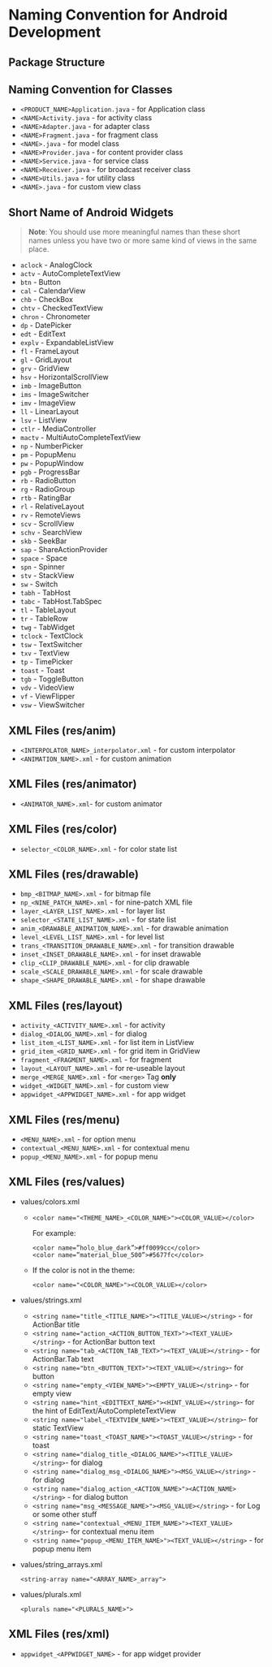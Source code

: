 
# Naming Convention for Android Development

## Package Structure

<!--
 - `com.<COMPANY_NAME>.<PRODUCT_NAME>` - contain Application class **only**
 - `com.<COMPANY_NAME>.<PRODUCT_NAME>.activity` - contain all activities
 - `com.<COMPANY_NAME>.<PRODUCT_NAME>.adapter` - contain all adapters
 - `com.<COMPANY_NAME>.<PRODUCT_NAME>.api` - contain all network related classes
 - `com.<COMPANY_NAME>.<PRODUCT_NAME>.fragment` - contain all fragments 
 - `com.<COMPANY_NAME>.<PRODUCT_NAME>.model` - contain all models 
 - `com.<COMPANY_NAME>.<PRODUCT_NAME>.provider` - contain all database related classes
 - `com.<COMPANY_NAME>.<PRODUCT_NAME>.receiver` - contain all broadcast receiver classes
 - `com.<COMPANY_NAME>.<PRODUCT_NAME>.service` - contain all services 
 - `com.<COMPANY_NAME>.<PRODUCT_NAME>.util` - contain all utility classes
 - `com.<COMPANY_NAME>.<PRODUCT_NAME>.widget`- contain all custom views
-->

## Naming Convention for Classes

- `<PRODUCT_NAME>Application.java` - for Application class
- `<NAME>Activity.java` - for activity class
- `<NAME>Adapter.java` - for adapter class
- `<NAME>Fragment.java` - for fragment class
- `<NAME>.java` - for model class
- `<NAME>Provider.java` - for content provider class
- `<NAME>Service.java` - for service class
- `<NAME>Receiver.java` - for broadcast receiver class
- `<NAME>Utils.java` - for utility class
- `<NAME>.java` - for custom view class

## Short Name of Android Widgets

> **Note**: You should use more meaningful names than these short names unless you have two or more same kind of views in the same place.

- `aclock` - AnalogClock
- `actv` - AutoCompleteTextView
- `btn` - Button
- `cal` - CalendarView
- `chb` - CheckBox
- `chtv` - CheckedTextView
- `chron` - Chronometer
- `dp` - DatePicker
- `edt` - EditText
- `explv` - ExpandableListView
- `fl` - FrameLayout
- `gl` - GridLayout
- `grv` - GridView
- `hsv` - HorizontalScrollView
- `imb` - ImageButton
- `ims` - ImageSwitcher
- `imv` - ImageView
- `ll` - LinearLayout
- `lsv` - ListView
- `ctlr` - MediaController
- `mactv` - MultiAutoCompleteTextView
- `np` - NumberPicker
- `pm` - PopupMenu
- `pw` - PopupWindow
- `pgb` - ProgressBar
- `rb` - RadioButton
- `rg` - RadioGroup
- `rtb` - RatingBar
- `rl` - RelativeLayout
- `rv` - RemoteViews
- `scv` - ScrollView
- `schv` - SearchView
- `skb` - SeekBar
- `sap` - ShareActionProvider
- `space` - Space
- `spn` - Spinner
- `stv` - StackView
- `sw` - Switch
- `tabh` - TabHost
- `tabc` - TabHost.TabSpec
- `tl` - TableLayout
- `tr` - TableRow
- `twg` - TabWidget
- `tclock` - TextClock
- `tsw` - TextSwitcher
- `txv` - TextView
- `tp` - TimePicker
- `toast` - Toast
- `tgb` - ToggleButton
- `vdv` - VideoView
- `vf` - ViewFlipper
- `vsw` - ViewSwitcher

## XML Files (res/anim)

- `<INTERPOLATOR_NAME>_interpolator.xml` - for custom interpolator
- `<ANIMATION_NAME>.xml` - for custom animation

## XML Files (res/animator)

- `<ANIMATOR_NAME>.xml`- for custom animator

## XML Files (res/color)

- `selector_<COLOR_NAME>.xml` - for color state list

## XML Files (res/drawable)

- `bmp_<BITMAP_NAME>.xml` - for bitmap file
- `np_<NINE_PATCH_NAME>.xml` - for nine-patch XML file
- `layer_<LAYER_LIST_NAME>.xml` - for layer list
- `selector_<STATE_LIST_NAME>.xml` - for state list
- `anim_<DRAWABLE_ANIMATION_NAME>.xml` - for drawable animation
- `level_<LEVEL_LIST_NAME>.xml` - for level list
- `trans_<TRANSITION_DRAWABLE_NAME>.xml` - for transition drawable
- `inset_<INSET_DRAWABLE_NAME>.xml` - for inset drawable
- `clip_<CLIP_DRAWABLE_NAME>.xml` - for clip drawable
- `scale_<SCALE_DRAWABLE_NAME>.xml` - for scale drawable
- `shape_<SHAPE_DRAWABLE_NAME>.xml` - for shape drawable

## XML Files (res/layout)

- `activity_<ACTIVITY_NAME>.xml` - for activity
- `dialog_<DIALOG_NAME>.xml` - for dialog
- `list_item_<LIST_NAME>.xml` - for list item in ListView
- `grid_item_<GRID_NAME>.xml` - for grid item in GridView
- `fragment_<FRAGMENT_NAME>.xml` - for fragment
- `layout_<LAYOUT_NAME>.xml` - for re-useable layout
- `merge_<MERGE_NAME>.xml` - for `<merge>` Tag **only**
- `widget_<WIDGET_NAME>.xml` - for custom view
- `appwidget_<APPWIDGET_NAME>.xml` - for app widget

## XML Files (res/menu)

- `<MENU_NAME>.xml` - for option menu
- `contextual_<MENU_NAME>.xml` - for contextual menu
- `popup_<MENU_NAME>.xml` - for popup menu

## XML Files (res/values)

- values/colors.xml

    - `<color name="<THEME_NAME>_<COLOR_NAME>"><COLOR_VALUE></color>`

      For example:
        ```
        <color name=”holo_blue_dark”>#ff0099cc</color> 
        <color name=”material_blue_500”>#5677fc</color>
        ```

    - If the color is not in the theme:

      `<color name="<COLOR_NAME>"><COLOR_VALUE></color>`

- values/strings.xml
    - `<string name="title_<TITLE_NAME>"><TITLE_VALUE></string>` - for ActionBar title
    - `<string name="action_<ACTION_BUTTON_TEXT>"><TEXT_VALUE></string>` - for ActionBar button text
    - `<string name="tab_<ACTION_TAB_TEXT>"><TEXT_VALUE></string>` - for ActionBar.Tab text
    - `<string name="btn_<BUTTON_TEXT>"><TEXT_VALUE></string>`- for button
    - `<string name="empty_<VIEW_NAME>"><EMPTY_VALUE></string>` - for empty view
    - `<string name="hint_<EDITTEXT_NAME>"><HINT_VALUE></string>`- for the hint of EditText/AutoCompleteTextView
    - `<string name="label_<TEXTVIEW_NAME>"><TEXT_VALUE></string>`- for static TextView
    - `<string name="toast_<TOAST_NAME>"><TOAST_VALUE></string>` - for toast
    - `<string name="dialog_title_<DIALOG_NAME>"><TITLE_VALUE></string>`- for dialog
    - `<string name="dialog_msg_<DIALOG_NAME>"><MSG_VALUE></string>` - for dialog
    - `<string name="dialog_action_<ACTION_NAME>"><ACTION_NAME></string>` - for dialog button
    - `<string name="msg_<MESSAGE_NAME>"><MSG_VALUE></string>` - for Log or some other stuff
    - `<string name="contextual_<MENU_ITEM_NAME>"><TEXT_VALUE></string>`- for contextual menu item
    - `<string name="popup_<MENU_ITEM_NAME>"><TEXT_VALUE></string>` - for popup menu item

- values/string_arrays.xml

  `<string-array name="<ARRAY_NAME>_array">`

- values/plurals.xml

  `<plurals name="<PLURALS_NAME>">`

<!-- values/attrs.xml values/dimens.xml values/styles.xml values/themes.xml values/ids.xml values/bools.xml -->

## XML Files (res/xml)

- `appwidget_<APPWIDGET_NAME>` - for app widget provider
